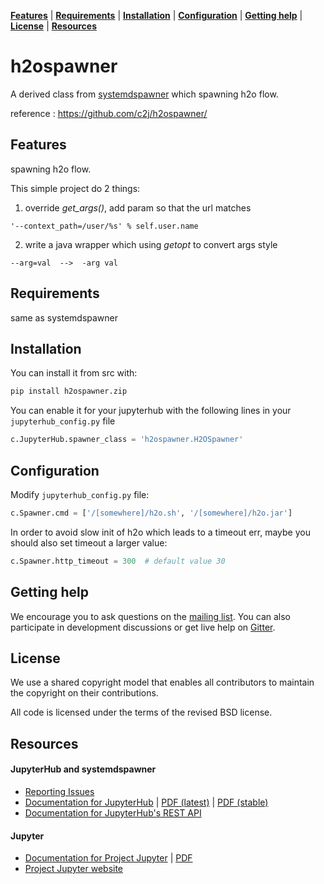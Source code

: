 **[Features](#features)** |
**[Requirements](#requirements)** |
**[Installation](#installation)** |
**[Configuration](#configuration)** |
**[Getting help](#getting-help)** |
**[License](#license)** |
**[Resources](#resources)**

# h2ospawner #

A derived class from [systemdspawner](https://github.com/jupyterhub/systemdspawner) which spawning h2o flow.

reference : https://github.com/c2j/h2ospawner/

## Features ##

spawning h2o flow.

This simple project do 2 things:

1. override *get_args()*, add param so that the url matches
```
'--context_path=/user/%s' % self.user.name
```
2. write a java wrapper which using *getopt* to convert args style
```
--arg=val  -->  -arg val
```

## Requirements ##

same as systemdspawner


## Installation ##

You can install it from src with:

```bash
pip install h2ospawner.zip
```

You can enable it for your jupyterhub with the following lines in your
`jupyterhub_config.py` file

```python
c.JupyterHub.spawner_class = 'h2ospawner.H2OSpawner'
```

## Configuration ##

Modify `jupyterhub_config.py` file:

```python
c.Spawner.cmd = ['/[somewhere]/h2o.sh', '/[somewhere]/h2o.jar']
```

In order to avoid slow init of h2o which leads to a timeout err, maybe you should also set timeout a larger value:

```python
c.Spawner.http_timeout = 300  # default value 30
```

## Getting help ##

We encourage you to ask questions on the [mailing list](https://groups.google.com/forum/#!forum/jupyter).
You can also participate in development discussions or get live help on [Gitter](https://gitter.im/jupyterhub/jupyterhub).

## License ##

We use a shared copyright model that enables all contributors to maintain the
copyright on their contributions.

All code is licensed under the terms of the revised BSD license.

## Resources

#### JupyterHub and systemdspawner

- [Reporting Issues](https://github.com/ycysuk/h2ospawner/issues)
- [Documentation for JupyterHub](http://jupyterhub.readthedocs.io/en/latest/) | [PDF (latest)](https://media.readthedocs.org/pdf/jupyterhub/latest/jupyterhub.pdf) | [PDF (stable)](https://media.readthedocs.org/pdf/jupyterhub/stable/jupyterhub.pdf)
- [Documentation for JupyterHub's REST API](http://petstore.swagger.io/?url=https://raw.githubusercontent.com/jupyter/jupyterhub/master/docs/rest-api.yml#/default)

#### Jupyter

- [Documentation for Project Jupyter](http://jupyter.readthedocs.io/en/latest/index.html) | [PDF](https://media.readthedocs.org/pdf/jupyter/latest/jupyter.pdf)
- [Project Jupyter website](https://jupyter.org)
